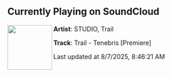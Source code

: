 ## Currently Playing on SoundCloud

[<img align="left" width="100" src="https://i1.sndcdn.com/artworks-zgxiPIDbKlTAwip7-qeTP9w-t500x500.png">](https://soundcloud.com/wearestudio/trail-tenebris-premiere)

**Artist**: STUDIO, Trail 

**Track**: Trail - Tenebris [Premiere]

Last updated at 8/7/2025, 8:46:21 AM
